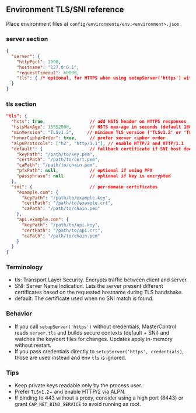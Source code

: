 ## Environment TLS/SNI reference

Place environment files at `config/environments/env.<environment>.json`.

### server section
```json
{
  "server": {
    "httpPort": 3000,
    "hostname": "127.0.0.1",
    "requestTimeout": 60000,
    "tls": { /* optional, for HTTPS when using setupServer('https') without credentials */ }
  }
}
```

### tls section
```json
"tls": {
  "hsts": true,                 // add HSTS header on HTTPS responses
  "hstsMaxAge": 15552000,       // HSTS max-age in seconds (default 180 days)
  "minVersion": "TLSv1.2",     // minimum TLS version ('TLSv1.2' or 'TLSv1.3')
  "honorCipherOrder": true,     // prefer server cipher order
  "alpnProtocols": ["h2", "http/1.1"], // enable HTTP/2 and HTTP/1.1
  "default": {                  // fallback certificate if SNI host doesn't match
    "keyPath": "/path/to/key.pem",
    "certPath": "/path/to/cert.pem",
    "caPath": "/path/to/chain.pem",
    "pfxPath": null,            // optional if using PFX
    "passphrase": null          // optional if key is encrypted
  },
  "sni": {                      // per-domain certificates
    "example.com": {
      "keyPath": "/path/to/example.key",
      "certPath": "/path/to/example.crt",
      "caPath": "/path/to/chain.pem"
    },
    "api.example.com": {
      "keyPath": "/path/to/api.key",
      "certPath": "/path/to/api.crt",
      "caPath": "/path/to/chain.pem"
    }
  }
}
```

### Terminology
- tls: Transport Layer Security. Encrypts traffic between client and server.
- SNI: Server Name Indication. Lets the server present different certificates based on the requested hostname during TLS handshake.
- default: The certificate used when no SNI match is found.

### Behavior
- If you call `setupServer('https')` without credentials, MasterControl reads `server.tls` and builds secure contexts (default + SNI) and watches the key/cert files for changes. Updates apply in-memory without restart.
- If you pass credentials directly to `setupServer('https', credentials)`, those are used instead and env `tls` is ignored.

### Tips
- Keep private keys readable only by the process user.
- Prefer `TLSv1.2`+ and enable HTTP/2 via ALPN.
- If binding to 443 without a proxy, consider using a high port (8443) or grant `CAP_NET_BIND_SERVICE` to avoid running as root.

